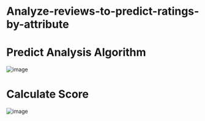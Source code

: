 # Analyze-reviews-to-predict-ratings-by-attribute

# Predict Analysis Algorithm
![image](https://user-images.githubusercontent.com/32058390/218953559-e1e42f98-1f79-431f-ad38-8bc71b9a1a01.png)


# Calculate Score
![image](https://user-images.githubusercontent.com/32058390/219949216-4742ba9d-cf45-4c6a-b62c-7432818cf792.png)
